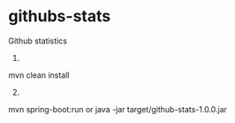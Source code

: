 # githubs-stats
Github statistics

1)
mvn clean install 

2)
mvn spring-boot:run
or
java -jar target/github-stats-1.0.0.jar

